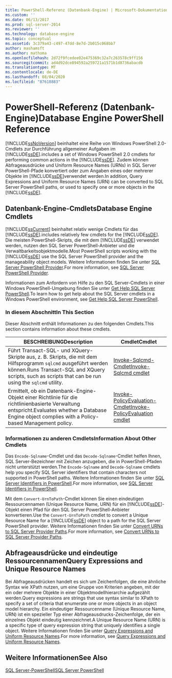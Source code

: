 ```yaml
---
title: PowerShell-Referenz (Datenbank-Engine) | Microsoft-Dokumentation
ms.custom: ''
ms.date: 06/13/2017
ms.prod: sql-server-2014
ms.reviewer: ''
ms.technology: database-engine
ms.topic: conceptual
ms.assetid: 3c379a43-c497-47dd-8e7d-2b015c068bb7
author: mashamsft
ms.author: mathoma
ms.openlocfilehash: 2d72f9fcedee02e475369c32a7c263578c9ff156
ms.sourcegitcommit: ad4d92dce894592a259721a1571b1d8736abacdb
ms.translationtype: MT
ms.contentlocale: de-DE
ms.lasthandoff: 08/04/2020
ms.locfileid: "87618883"
---
```

# <a name="database-engine-powershell-reference"></a><span data-ttu-id="15c9c-102">PowerShell-Referenz (Datenbank-Engine)</span><span class="sxs-lookup"><span data-stu-id="15c9c-102">Database Engine PowerShell Reference</span></span>
  [!INCLUDE[ssNoVersion](../includes/ssnoversion-md.md)] <span data-ttu-id="15c9c-103">beinhaltet eine Reihe von Windows PowerShell 2.0-Cmdlets zur Durchführung allgemeiner Aufgaben im [!INCLUDE[ssDE](../includes/ssde-md.md)].</span><span class="sxs-lookup"><span data-stu-id="15c9c-103">includes a set of Windows PowerShell 2.0 cmdlets for performing common actions in the [!INCLUDE[ssDE](../includes/ssde-md.md)].</span></span> <span data-ttu-id="15c9c-104">Zudem können Abfrageausdrücke und Uniform Resource Names (URNs) in SQL Server PowerShell-Pfade konvertiert oder zum Angaben eines oder mehrerer Objekte im [!INCLUDE[ssDE](../includes/ssde-md.md)]verwendet werden.</span><span class="sxs-lookup"><span data-stu-id="15c9c-104">In addition, Query Expressions and Uniform Resource Names (URN) can be converted to SQL Server PowerShell paths, or used to specify one or more objects in the [!INCLUDE[ssDE](../includes/ssde-md.md)].</span></span>  
  
## <a name="database-engine-cmdlets"></a><span data-ttu-id="15c9c-105">Datenbank-Engine-Cmdlets</span><span class="sxs-lookup"><span data-stu-id="15c9c-105">Database Engine Cmdlets</span></span>  
 [!INCLUDE[ssCurrent](../includes/sscurrent-md.md)] <span data-ttu-id="15c9c-106">beinhaltet relativ wenige Cmdlets für das [!INCLUDE[ssDE](../includes/ssde-md.md)].</span><span class="sxs-lookup"><span data-stu-id="15c9c-106">includes relatively few cmdlets for the [!INCLUDE[ssDE](../includes/ssde-md.md)].</span></span> <span data-ttu-id="15c9c-107">Die meisten PowerShell-Skripts, die mit dem [!INCLUDE[ssDE](../includes/ssde-md.md)] verwendet werden, nutzen den SQL Server PowerShell-Anbieter und die Verwaltbarkeitsobjektmodelle.</span><span class="sxs-lookup"><span data-stu-id="15c9c-107">Most PowerShell scripts working with the [!INCLUDE[ssDE](../includes/ssde-md.md)] use the SQL Server PowerShell provider and the manageability object models.</span></span> <span data-ttu-id="15c9c-108">Weitere Informationen finden Sie unter [SQL Server PowerShell Provider](../powershell/sql-server-powershell-provider.md).</span><span class="sxs-lookup"><span data-stu-id="15c9c-108">For more information, see [SQL Server PowerShell Provider](../powershell/sql-server-powershell-provider.md).</span></span>  
  
 <span data-ttu-id="15c9c-109">Informationen zum Anfordern von Hilfe zu den SQL Server-Cmdlets in einer Windows PowerShell-Umgebung finden Sie unter [Get Help SQL Server PowerShell](../powershell/sql-server-powershell.md).</span><span class="sxs-lookup"><span data-stu-id="15c9c-109">To learn how to get help about the SQL Server cmdlets in a Windows PowerShell environment, see [Get Help SQL Server PowerShell](../powershell/sql-server-powershell.md).</span></span>  
  
### <a name="in-this-section"></a><span data-ttu-id="15c9c-110">In diesem Abschnitt</span><span class="sxs-lookup"><span data-stu-id="15c9c-110">In This Section</span></span>  
 <span data-ttu-id="15c9c-111">Dieser Abschnitt enthält Informationen zu den folgenden Cmdlets.</span><span class="sxs-lookup"><span data-stu-id="15c9c-111">This section contains information about these cmdlets.</span></span>  
  
|<span data-ttu-id="15c9c-112">BESCHREIBUNG</span><span class="sxs-lookup"><span data-stu-id="15c9c-112">Description</span></span>|<span data-ttu-id="15c9c-113">Cmdlet</span><span class="sxs-lookup"><span data-stu-id="15c9c-113">Cmdlet</span></span>|  
|-----------------|------------|  
|<span data-ttu-id="15c9c-114">Führt Transact-SQL- und XQuery-Skripte aus, z. B. Skripts, die mit dem Hilfsprogramm `sqlcmd` ausgeführt werden können.</span><span class="sxs-lookup"><span data-stu-id="15c9c-114">Runs Transact-SQL and XQuery scripts, such as scripts that can be run using the `sqlcmd` utility.</span></span>|[<span data-ttu-id="15c9c-115">Invoke-Sqlcmd-Cmdlet</span><span class="sxs-lookup"><span data-stu-id="15c9c-115">Invoke-Sqlcmd cmdlet</span></span>](../../2014/database-engine/invoke-sqlcmd-cmdlet.md)|  
|<span data-ttu-id="15c9c-116">Ermittelt, ob ein Datenbank-Engine-Objekt einer Richtlinie für die richtlinienbasierte Verwaltung entspricht.</span><span class="sxs-lookup"><span data-stu-id="15c9c-116">Evaluates whether a Database Engine object complies with a Policy-based Management policy.</span></span>|[<span data-ttu-id="15c9c-117">Invoke-PolicyEvaluation-Cmdlet</span><span class="sxs-lookup"><span data-stu-id="15c9c-117">Invoke-PolicyEvaluation cmdlet</span></span>](../../2014/database-engine/invoke-policyevaluation-cmdlet.md)|  
  
### <a name="information-about-other-cmdlets"></a><span data-ttu-id="15c9c-118">Informationen zu anderen Cmdlets</span><span class="sxs-lookup"><span data-stu-id="15c9c-118">Information About Other Cmdlets</span></span>  
 <span data-ttu-id="15c9c-119">Das `Encode-Sqlname`-Cmdlet und das `Decode-Sqlname`-Cmdlet helfen Ihnen, SQL Server-Bezeichner mit Zeichen anzugeben, die in PowerShell-Pfaden nicht unterstützt werden.</span><span class="sxs-lookup"><span data-stu-id="15c9c-119">The `Encode-Sqlname` and `Decode-Sqlname` cmdlets help you specify SQL Server identifiers that contain characters not supported in PowerShell paths.</span></span> <span data-ttu-id="15c9c-120">Weitere Informationen finden Sie unter [SQL Server Identifiers in PowerShell](../powershell/sql-server-identifiers-in-powershell.md).</span><span class="sxs-lookup"><span data-stu-id="15c9c-120">For more information, see [SQL Server Identifiers in PowerShell](../powershell/sql-server-identifiers-in-powershell.md).</span></span>  
  
 <span data-ttu-id="15c9c-121">Mit dem `Convert-UrnToPath`-Cmdlet können Sie einen eindeutigen Ressourcennamen (Unique Resource Name, URN) für ein [!INCLUDE[ssDE](../includes/ssde-md.md)]-Objekt einen Pfad für den SQL Server PowerShell-Anbieter konvertieren.</span><span class="sxs-lookup"><span data-stu-id="15c9c-121">Use the `Convert-UrnToPath` cmdlet to convert a Unique Resource Name for a [!INCLUDE[ssDE](../includes/ssde-md.md)] object to a path for the SQL Server PowerShell provider.</span></span> <span data-ttu-id="15c9c-122">Weitere Informationen finden Sie unter [Convert URNs to SQL Server Provider Paths](../../2014/database-engine/convert-urns-to-sql-server-provider-paths.md).</span><span class="sxs-lookup"><span data-stu-id="15c9c-122">For more information, see [Convert URNs to SQL Server Provider Paths](../../2014/database-engine/convert-urns-to-sql-server-provider-paths.md).</span></span>  
  
## <a name="query-expressions-and-unique-resource-names"></a><span data-ttu-id="15c9c-123">Abfrageausdrücke und eindeutige Ressourcennamen</span><span class="sxs-lookup"><span data-stu-id="15c9c-123">Query Expressions and Unique Resource Names</span></span>  
 <span data-ttu-id="15c9c-124">Bei Abfrageausdrücken handelt es sich um Zeichenfolgen, die eine ähnliche Syntax wie XPath nutzen, um eine Gruppe von Kriterien angeben, mit der ein oder mehrere Objekte in einer Objektmodellhierarchie aufgezählt werden.</span><span class="sxs-lookup"><span data-stu-id="15c9c-124">Query expressions are strings that use syntax similar to XPath to specify a set of criteria that enumerate one or more objects in an object model hierarchy.</span></span> <span data-ttu-id="15c9c-125">Ein eindeutiger Ressourcenname (Unique Resource Name, URN) ist ein spezieller Typ einer Abfrageausdrucks-Zeichenfolge, der ein einzelnes Objekt eindeutig kennzeichnet.</span><span class="sxs-lookup"><span data-stu-id="15c9c-125">A Unique Resource Name (URN) is a specific type of query expression string that uniquely identifies a single object.</span></span> <span data-ttu-id="15c9c-126">Weitere Informationen finden Sie unter [Query Expressions and Uniform Resource Names](../powershell/query-expressions-and-uniform-resource-names.md).</span><span class="sxs-lookup"><span data-stu-id="15c9c-126">For more information, see [Query Expressions and Uniform Resource Names](../powershell/query-expressions-and-uniform-resource-names.md).</span></span>  
  
## <a name="see-also"></a><span data-ttu-id="15c9c-127">Weitere Informationen</span><span class="sxs-lookup"><span data-stu-id="15c9c-127">See Also</span></span>  
 [<span data-ttu-id="15c9c-128">SQL Server-PowerShell</span><span class="sxs-lookup"><span data-stu-id="15c9c-128">SQL Server PowerShell</span></span>](../powershell/sql-server-powershell.md)  
  
  
